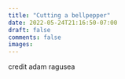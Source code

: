 ```yaml
---
title: "Cutting a bellpepper"
date: 2022-05-24T21:16:50-07:00
draft: false
comments: false
images:
---
```


credit adam ragusea
